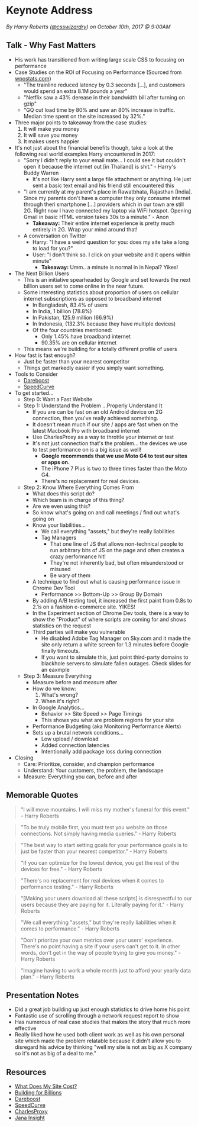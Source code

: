 # Keynote Address
*By Harry Roberts ([@csswizardry](https://twitter.com/csswizardry)) on October 10th, 2017 @ 9:00AM*

## Talk - Why Fast Matters

- His work has transitioned from writing large scale CSS to focusing on performance
- Case Studies on the ROI of Focusing on Performance (Sourced from [wpostats.com](http://www.wpostats.com))
    - "The trainline reduced latency by 0.3 seconds [...], and customers would spend an extra 8.1M pounds a year"
    - "Netflix saw a 43% derease in their bandwidth bill after turning on gzip"
    - "GQ cut load time by 80% and saw an 80% increase in traffic. Median time spent on the site increased by 32%."
- Three major points to takeaway from the case studies:
    1. It will make you money
    2. It will save you money
    3. It makes users happier
- It's not just about the financial benefits though, take a look at the following real world examples Harry encountered in 2017:
    - "Sorry I didn't reply to your email mate... I could see it but couldn't open it because the internet out [in Thailand] is shit." - Harry's Buddy Warren
        - It's not like Harry sent a large file attachment or anything. He just sent a basic text email and his friend still encountered this
    - "I am currently at my parent's place in Rawatbhata, Rajasthan [India]. Since my parents don't have a computer they only consume internet through theri smartphone [...] providers which in our town are still 2G. Right now I have connected my laptop via WiFi hotspot. Opening Gmail in basic HTML version takes 30s to a minute." - Anon
        - **Takeaway:** Their entire internet experience is pretty much entirely in 2G. Wrap your mind around that!
    - A conversation on Twitter
        - Harry: "I have a weird question for you: does my site take a long to load for you?" 
        - User: "I don't think so. I click on your website and it opens within minute"
            - **Takeaway:** Umm.. a minute is normal in in Nepal? Yikes!
- The Next Billion Users
    - This is an initiative spearheaded by Google and set towards the next billion users set to come online in the near future.
    - Some interesting statistics about proportion of users on cellular internet subscriptions as opposed to broadband internet
        - In Bangladesh, 83.4% of users
        - In India, 1 billion (78.8%)
        - In Pakistan, 125.9 million (66.9%)
        - In Indonesia, (132.3% because they have multiple devices)
        - Of the four countries mentioned:
            - Only 1.45% have broadband internet
            - 90.35% are on cellular internet
    - This means we're building for a totally different profile of users
- How fast is fast enough?
    - Just be faster than your nearest competitor
    - Things get markedly easier if you simply want something.
- Tools to Consider
    - [Dareboost](https://www.dareboost.com/en/home)
    - [SpeedCurve](https://speedcurve.com/)
- To get started...
    - Step 0: Want a Fast Website
    - Step 1: Understand the Problem ...Properly Understand It
        - If you are can be fast on an old Android device on 2G connection, then you've really achieved something.
        - It doesn't mean much if our site / apps are fast when on the latest Macbook Pro with broadband internet
        - Use CharlesProxy as a way to throttle your internet or test 
        - It's not just connection that's the problem... the devices we use to test performance on is a big issue as well!
            - **Google recommends that we use Moto G4 to test our sites or apps on.**
            - The iPhone 7 Plus is two to three times faster than the Moto G4. 
            - There's no replacement for real devices.
    - Step 2: Know Where Everything Comes From
        - What does this script do?
        - Which team is in charge of this thing?
        - Are we even using this?
        - So know what's going on and call meetings / find out what's going on
        - Know your liabilities...
            - We call everything "assets," but they're really liabilities
            - Tag Managers
                - That one line of JS that allows non-technical people to run arbitrary bits of JS on the page and often creates a crazy performance hit!
                - They're not inherently bad, but often misunderstood or misused 
                - Be wary of them
        - A technique to find out what is causing performance issue in Chrome Dev Tool
            - Performance >> Bottom-Up >> Group By Domain
        - By adding A/B testing tool, it increased the first paint from 0.8s to 2.1s on a fashion e-commerce site. YIKES!
        - In the Experiment section of Chrome Dev tools, there is a way to show the "Product" of where scripts are coming for and shows statistics on the request
        - Third parties will make you vulnerable
            - He disabled Adobe Tag Manager on Sky.com and it made the site only return a white screen for 1.3 minutes before Google finally timeouts.
            - If you want to simulate this, just point third-party domains to blackhole servers to simulate fallen outages. Check slides for an eaxmple
    - Step 3: Measure Everything
        - Measure before and measure after
        - How do we know:
            1. What's wrong?
            2. When it's right?
        - In Google Analytics...
            - Behavior >> Site Speed >> Page Timings
            - This shows you what are problem regions for your site
        - Performance Budgeting (aka Monitoring Performance Alerts)
        - Sets up a brutal network conditions...
            - Low upload / download
            - Added connection latencies
            - Intentionally add package loss during connection
- Closing
    - Care: Prioritize, consider, and champion performance
    - Understand: Your customers, the problem, the landscape
    - Measure: Everything you can, before and after

## Memorable Quotes

> "I will move mountains. I will miss my mother's funeral for this event." - Harry Roberts

> "To be truly mobile first, you must test you website on those connections. Not simply having media queries." - Harry Roberts

> "The best way to start setting goals for your performance goals is to just be faster than your nearest competitor." - Harry Roberts

> "If you can optimize for the lowest device, you get the rest of the devices for free." - Harry Roberts

> "There's no replacement for real devices when it comes to performance testing." - Harry Roberts 

> "[Making your users download all these scripts] is disrespectful to our users because they are paying for it. Literally paying for it." - Harry Roberts

> "We call everything "assets," but they're really liabilities when it comes to performance." - Harry Roberts

> "Don't prioritze your own metrics over your users' experience. There's no point having a site if your users can't get to it. In other words, don't get in the way of people trying to give you money." - Harry Roberts

> "Imagine having to work a whole month just to afford your yearly data plan." - Harry Roberts

## Presentation Notes

- Did a great job building up just enough statistics to drive home his point
- Fantastic use of scrolling through a network request report to show 
- Has numerous of real case studies that makes the story that much more effective
- Really liked how he used both client work as well as his own personal site which made the problem relatable because it didn't allow you to disregard his advice by thinking "well my site is not as big as X company so it's not as big of a deal to me."

## Resources

- [What Does My Site Cost?](https://whatdoesmysitecost.com/)
- [Building for Billions](https://developers.google.com/web/billions/)
- [Dareboost](https://www.dareboost.com/en/home)
- [SpeedCurve](https://speedcurve.com/)
- [CharlesProxy](https://www.charlesproxy.com/)
- [Jana Insight](http://www.jana.com/insights)
